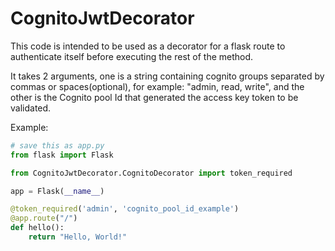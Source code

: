 # CognitoJwtDecorator

This code is intended to be used as a decorator for a flask route to authenticate itself before executing the rest of the method. 

It takes 2 arguments, one is a string containing cognito groups separated by commas or spaces(optional), for example: "admin, read, write", and the other is the Cognito pool Id that generated the access key token to be validated. 

Example:

```python
# save this as app.py
from flask import Flask

from CognitoJwtDecorator.CognitoDecorator import token_required

app = Flask(__name__)

@token_required('admin', 'cognito_pool_id_example')
@app.route("/")
def hello():
    return "Hello, World!"
```
